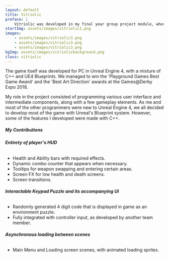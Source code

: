 ```yaml
---
layout: default
title: Vitriolic
preface: |
    Vitriolic was developed in my final year group project module, where myself and 10 other students from both the Computer Games Programming and Computer Games Modelling and Animation courses, designed and developed the game completely from scratch.
startImg: assets/images/vitriolic1.png
images:
    - assets/images/vitriolic3.png
    - assets/images/vitriolic3.png
    - assets/images/vitriolic3.png
bgImg: assets/images/vitriolicbackground.png
class: vitriolic
---
```


The game itself was developed for PC in Unreal Engine 4, with a mixture of C++ and UE4 Blueprints. We managed to win the 'Playground Games Best Game Award' and the 'Best Art Direction' awards at the Games@Derby Expo 2018.

My role in the project consisted of programming various user interface and intermediate components, along with a few gameplay elements. As me and most of the other programmers were new to Unreal Engine 4, we all decided to develop most of the game with Unreal's Blueprint system. However, some of the features I developed were made with C++.

##### My Contributions

###### **Entirety of player's HUD**
* Health and Ability bars with required effects.
* Dynamic combo counter that appears when necessary.
* Tooltips for weapon swapping and entering certain areas.
* Screen FX for low health and death screens.
* Screen transitions.

###### **Interactable Keypad Puzzle and its accompanying UI**
* Randomly generated 4 digit code that is displayed in game as an environment puzzle.
* Fully integrated with controller input, as developed by another team member.

###### **Asynchronous loading between scenes**
* Main Menu and Loading screen scenes, with animated loading sprites.